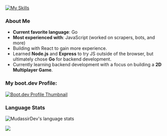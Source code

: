 [![My Skills](https://skillicons.dev/icons?i=go,git,py,js,html,css,neovim,vscode,linux,npm,nodejs,firebase,react,sqlite)](https://skillicons.dev)

### About Me
- **Current favorite language**: Go
- **Most experienced with**: JavaScript (worked on scrapers, bots, and more)
- Building with React to gain more experience.
- Learned **Node.js** and **Express** to try JS outside of the browser, but ultimately chose **Go** for backend development.
- Currently learning backend development with a focus on building a **2D Multiplayer Game**.

### My boot.dev Profile:
[![Boot.dev Profile Thumbnail](https://api.boot.dev/v1/users/public/607d38d7-adea-41cd-b14b-d35994e2a25c/thumbnail)](https://www.boot.dev/u/mudassirdev)

### Language Stats
![MudassirDev's language stats](https://github-readme-stats.vercel.app/api/top-langs/?username=mudassirdev&layout=compact&theme=synthwave&langs_count=20)

<p align="left">
	<img src="https://raw.githubusercontent.com/catppuccin/catppuccin/main/assets/footers/gray0_ctp_on_line.svg?sanitize=true" />
</p>
